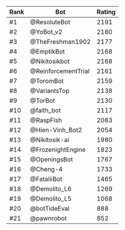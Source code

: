 Rank|Bot|Rating
---|---|---
#1|@ResoluteBot|2191
#2|@YoBot_v2|2180
#3|@TheFreshman1902|2177
#4|@EmptikBot|2168
#5|@Nikitosikbot|2168
#6|@ReinforcementTrial|2161
#7|@ToromBot|2159
#8|@VariantsTop|2138
#9|@TorBot|2130
#10|@faith_bot|2117
#11|@RaspFish|2083
#12|@Hien-Vinh_Bot2|2054
#13|@Nikitosik-ai|1980
#14|@FrozenightEngine|1823
#15|@OpeningsBot|1767
#16|@Cheng-4|1733
#17|@FataliiBot|1465
#18|@Demolito_L6|1269
#19|@Demolito_L5|1068
#20|@botTideEval|888
#21|@pawnrobot|852
